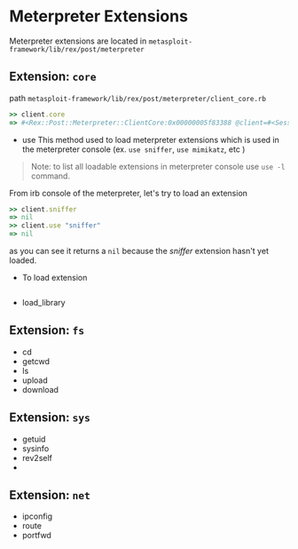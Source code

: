 # Meterpreter Extensions

Meterpreter extensions are located in `metasploit-framework/lib/rex/post/meterpreter`

## Extension: `core`

path `metasploit-framework/lib/rex/post/meterpreter/client_core.rb`

```ruby
>> client.core
=> #<Rex::Post::Meterpreter::ClientCore:0x00000005f83388 @client=#<Session:meterpreter 192.168.0.18:55861 (192.168.242.128) "win7-64-victim\Workshop @ WIN7-64-VICTIM">, @name="core">
```

- use
This method used to load meterpreter extensions which is used in the meterpreter console (ex. `use sniffer`, `use mimikatz`, etc )
> Note: to list all loadable extensions in meterpreter console use `use -l` command.

From irb console of the meterpreter, let's try to load an extension

```ruby
>> client.sniffer
=> nil
>> client.use "sniffer"
=> nil
```

as you can see it returns a `nil` because the *sniffer* extension hasn't yet loaded. 

- To load extension 

```

```


- load_library

## Extension: `fs`

- cd 
- getcwd
- ls
- upload
- download

## Extension: `sys`

- getuid
- sysinfo
- rev2self
- 

## Extension: `net`

- ipconfig
- route
- portfwd